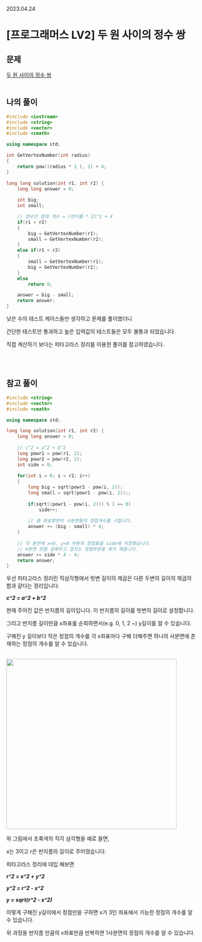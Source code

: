 2023.04.24

# __[프로그래머스 LV2] 두 원 사이의 정수 쌍__

## __문제__

[두 원 사이의 정수 쌍](https://school.programmers.co.kr/learn/courses/30/lessons/181187)<br><Br>

## __나의 풀이__
```c++
#include <iostream>
#include <string>
#include <vector>
#include <cmath>

using namespace std;

int GetVertexNumber(int radius)
{
    return pow((radius * 2 ), 2) + 4;
}

long long solution(int r1, int r2) {
    long long answer = 0;
    
    int big;
    int small;

    // 정수인 점의 개수 = (반지름 * 2)^2 + 4
    if(r1 > r2)
    {
        big = GetVertexNumber(r1);
        small = GetVertexNumber(r2);
    }
    else if(r1 < r2)
    {
        small = GetVertexNumber(r1);
        big = GetVertexNumber(r2);
    }
    else
        return 0;

    answer = big - small;
    return answer;
}
```

낮은 수의 테스트 케이스들만 생각하고 문제를 풀이했더니

간단한 테스트만 통과하고 높은 입력값의 테스트들은 모두 불통과 되었습니다.

직접 계산하기 보다는 피타고라스 정리를 이용한 풀이를 참고하였습니다.

<br><Br>


## __참고 풀이__

```c++
#include <string>
#include <vector>
#include <cmath>

using namespace std;

long long solution(int r1, int r2) {
    long long answer = 0;
    
    // c^2 = a^2 + b^2
    long powr1 = pow(r1, 2);
    long powr2 = pow(r2, 2);
    int side = 0;
    
    for(int i = 0; i < r2; i++)
    {
        long big = sqrt(powr2 - pow(i, 2));
        long small = sqrt(powr1 - pow(i, 2));;
        
        if(sqrt((powr1 - pow(i, 2))) % 1 == 0)
            side++;
        
        // 총 좌표평면의 사분면들의 정점개수를 구합니다.
        answer += (big - small) * 4;
    }
    
    // 각 분면에 x=0, y=0 부분의 정점들을 side에 저장했습니다.
    // 4분면 만큼 곱해주고 겹치는 정점부분을 제거 해줍니다.
    answer += side * 4 - 4;
    return answer;
}
```

우선 피타고라스 정리린 직삼각형에서 빗변 길이의 제곱은 다른 두변의 길이의 제곱의 합과 같다는 정리입니다.

___c^2 = a^2 + b^2___

현재 주어진 값은 반지름의 길이입니다. 이 반지름의 길이를 빗변의 길이로 설정합니다.

그리고 반지름 길이만큼 x좌표를 순회하면서(e.g. 0, 1, 2 ~) y길이를 알 수 있습니다.

구해진 y 길이보다 작은 정점의 개수를 각 x좌표마다 구해 더해주면 하나의 사분면에 존재하는 정점의 개수를 알 수 있습니다.<br><Br>

<img src="https://user-images.githubusercontent.com/80774412/234095519-4669e4a0-7b21-46f8-b526-a24f83a88f16.PNG" width =450></img>

위 그림에서 초록색의 직각 삼각형을 예로 들면,

x는 3이고 r은 반지름의 길이로 주어졌습니다.

피타고라스 정리에 대입 해보면

___r^2 = x^2 + y^2___

___y^2 = r^2 - x^2___

___y = sqrt(r^2 - x^2)___

이렇게 구해진 y길이에서 정점만을 구하면 x가 3인 좌표에서 가능한 정점의 개수를 알 수 있습니다.

위 과정을 반지름 만큼의 x좌표만큼 반복하면 1사분면의 정점의 개수를 알 수 있습니다.

